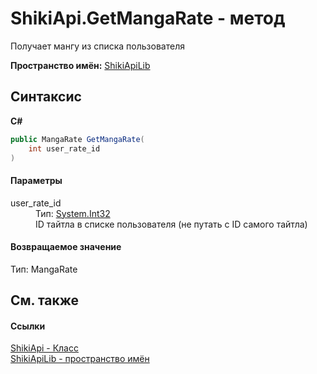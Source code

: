# ShikiApi.GetMangaRate - метод


Получает мангу из списка пользователя

**Пространство имён:**&nbsp;<a target="_blank" href="N_ShikiApiLib.md">ShikiApiLib</a>

## Синтаксис

**C#**<br />
``` C#
public MangaRate GetMangaRate(
	int user_rate_id
)
```


#### Параметры
<dl>
	<dt>user_rate_id</dt>
	<dd>Тип:&nbsp;<a target="_blank" href="http://msdn2.microsoft.com/ru-ru/library/td2s409d" target="_top">System.Int32</a>
		<br />ID тайтла в списке пользователя (не путать с ID самого тайтла)</dd>
</dl>

#### Возвращаемое значение
Тип:&nbsp;MangaRate

## См. также


#### Ссылки
<a target="_blank" href="T_ShikiApiLib_ShikiApi.md">ShikiApi - Класс</a>
<br />
<a target="_blank" href="N_ShikiApiLib.md">ShikiApiLib - пространство имён</a>
<br />